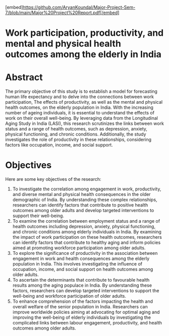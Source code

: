 [embed]https://github.com/AryanKoundal/Major-Project-Sem-7/blob/main/Major%20Project%20Report.pdf[/embed]

# Work participation, productivity, and mental and physical health outcomes among the elderly in India

# Abstract

The primary objective of this study is to establish a model for forecasting human life expectancy and to delve into the connections between work participation, The effects of productivity, as well as the mental and physical health outcomes, on the elderly population in India. With the increasing number of ageing individuals, it is essential to understand the effects of work on their overall well-being. By leveraging data from the Longitudinal Aging Study in India (LASI), this research scrutinizes the links between work status and a range of health outcomes, such as depression, anxiety, physical functioning, and chronic conditions. Additionally, the study investigates the role of productivity in these relationships, considering factors like occupation, income, and social support.

# Objectives
Here are some key objectives of the research:
1.	To investigate the correlation among engagement in work, productivity, and diverse mental and physical health consequences in the older demographic of India. By understanding these complex relationships, researchers can identify factors that contribute to positive health outcomes among older adults and develop targeted interventions to support their well-being.
2.	To examine the correlation between employment status and a range of health outcomes including depression, anxiety, physical functioning, and chronic conditions among elderly individuals in India. By examining the impact of work participation on these health outcomes, researchers can identify factors that contribute to healthy aging and inform policies aimed at promoting workforce participation among older adults.
3.	To explore the significance of productivity in the association between engagement in work and health consequences among the elderly population in India. This involves investigating the influence of occupation, income, and social support on health outcomes among older adults.
4.	To ascertain the determinants that contribute to favourable health results among the aging populace in India. By understanding these factors, researchers can develop targeted interventions to support the well-being and workforce participation of older adults.
5.	To enhance comprehension of the factors impacting the health and overall welfare of the senior population in India. Researchers can improve worldwide policies aiming at advocating for optimal aging and improving the well-being of elderly individuals by investigating the complicated links between labour engagement, productivity, and health outcomes among older adults.
